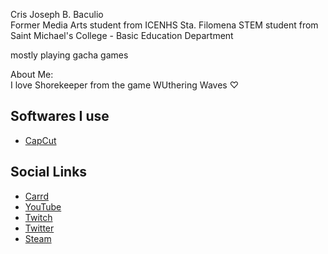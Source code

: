 Cris Joseph B. Baculio \
Former Media Arts student from ICENHS Sta. Filomena
STEM student from Saint Michael's College - Basic Education Department

mostly playing gacha games

About Me: \
I love Shorekeeper from the game WUthering Waves ♡

## Softwares I use
- [CapCut](https://www.capcut.com)

## Social Links
- [Carrd](https://kraftaffix.carrd.co/)
- [YouTube](https://www.youtube.com/channel/UClmV5np_xrpIs0By7jvm56Q)
- [Twitch](https://twitch.tv/kraftaffix)
- [Twitter](https://twitter.com/kraftaffix)
- [Steam](https://steamcommunity.com/id/KraftAffix/)

